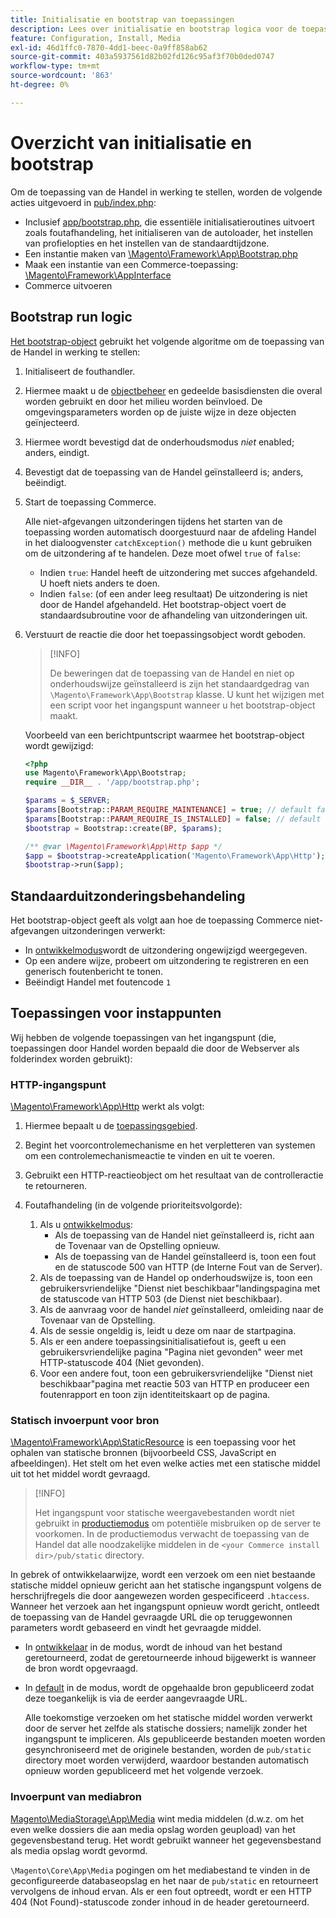 ```yaml
---
title: Initialisatie en bootstrap van toepassingen
description: Lees over initialisatie en bootstrap logica voor de toepassing van de Handel.
feature: Configuration, Install, Media
exl-id: 46d1ffc0-7870-4dd1-beec-0a9ff858ab62
source-git-commit: 403a5937561d82b02fd126c95af3f70b0ded0747
workflow-type: tm+mt
source-wordcount: '863'
ht-degree: 0%

---
```


# Overzicht van initialisatie en bootstrap

Om de toepassing van de Handel in werking te stellen, worden de volgende acties uitgevoerd in [pub/index.php][index]:

- Inclusief [app/bootstrap.php][bootinitial], die essentiële initialisatieroutines uitvoert zoals foutafhandeling, het initialiseren van de autoloader, het instellen van profielopties en het instellen van de standaardtijdzone.
- Een instantie maken van [\Magento\Framework\App\Bootstrap.php][bootstrap] <!-- It requires initialization parameters to be specified in constructor. Normally, the $_SERVER super-global variable is supposed to be passed there. -->
- Maak een instantie van een Commerce-toepassing: [\Magento\Framework\AppInterface][app-face]
- Commerce uitvoeren

## Bootstrap run logic

[Het bootstrap-object][bootinitial] gebruikt het volgende algoritme om de toepassing van de Handel in werking te stellen:

1. Initialiseert de fouthandler.
1. Hiermee maakt u de [objectbeheer][object] en gedeelde basisdiensten die overal worden gebruikt en door het milieu worden beïnvloed. De omgevingsparameters worden op de juiste wijze in deze objecten geïnjecteerd.
1. Hiermee wordt bevestigd dat de onderhoudsmodus _niet_ enabled; anders, eindigt.
1. Bevestigt dat de toepassing van de Handel geïnstalleerd is; anders, beëindigt.
1. Start de toepassing Commerce.

   Alle niet-afgevangen uitzonderingen tijdens het starten van de toepassing worden automatisch doorgestuurd naar de afdeling Handel in het dialoogvenster `catchException()` methode die u kunt gebruiken om de uitzondering af te handelen. Deze moet ofwel `true` of `false`:

   - Indien `true`: Handel heeft de uitzondering met succes afgehandeld. U hoeft niets anders te doen.
   - Indien `false`: (of een ander leeg resultaat) De uitzondering is niet door de Handel afgehandeld. Het bootstrap-object voert de standaardsubroutine voor de afhandeling van uitzonderingen uit.

1. Verstuurt de reactie die door het toepassingsobject wordt geboden.

   >[!INFO]
   >
   >De beweringen dat de toepassing van de Handel en niet op onderhoudswijze geïnstalleerd is zijn het standaardgedrag van `\Magento\Framework\App\Bootstrap` klasse. U kunt het wijzigen met een script voor het ingangspunt wanneer u het bootstrap-object maakt.

   Voorbeeld van een berichtpuntscript waarmee het bootstrap-object wordt gewijzigd:

   ```php
   <?php
   use Magento\Framework\App\Bootstrap;
   require __DIR__ . '/app/bootstrap.php';
   
   $params = $_SERVER;
   $params[Bootstrap::PARAM_REQUIRE_MAINTENANCE] = true; // default false
   $params[Bootstrap::PARAM_REQUIRE_IS_INSTALLED] = false; // default true
   $bootstrap = Bootstrap::create(BP, $params);
   
   /** @var \Magento\Framework\App\Http $app */
   $app = $bootstrap->createApplication('Magento\Framework\App\Http');
   $bootstrap->run($app);
   ```

## Standaarduitzonderingsbehandeling

Het bootstrap-object geeft als volgt aan hoe de toepassing Commerce niet-afgevangen uitzonderingen verwerkt:

- In [ontwikkelmodus](../bootstrap/application-modes.md#developer-mode)wordt de uitzondering ongewijzigd weergegeven.
- Op een andere wijze, probeert om uitzondering te registreren en een generisch foutenbericht te tonen.
- Beëindigt Handel met foutencode `1`

## Toepassingen voor instappunten

Wij hebben de volgende toepassingen van het ingangspunt (die, toepassingen door Handel worden bepaald die door de Webserver als folderindex worden gebruikt):

### HTTP-ingangspunt

[\Magento\Framework\App\Http][http] werkt als volgt:

1. Hiermee bepaalt u de [toepassingsgebied](https://developer.adobe.com/commerce/php/architecture/modules/areas/).
1. Begint het voorcontrolemechanisme en het verpletteren van systemen om een controlemechanismeactie te vinden en uit te voeren.
1. Gebruikt een HTTP-reactieobject om het resultaat van de controlleractie te retourneren.
1. Foutafhandeling (in de volgende prioriteitsvolgorde):

   1. Als u [ontwikkelmodus](../bootstrap/application-modes.md#developer-mode):
      - Als de toepassing van de Handel niet geïnstalleerd is, richt aan de Tovenaar van de Opstelling opnieuw.
      - Als de toepassing van de Handel geïnstalleerd is, toon een fout en de statuscode 500 van HTTP (de Interne Fout van de Server).
   1. Als de toepassing van de Handel op onderhoudswijze is, toon een gebruikersvriendelijke &quot;Dienst niet beschikbaar&quot;landingspagina met de statuscode van HTTP 503 (de Dienst niet beschikbaar).
   1. Als de aanvraag voor de handel _niet_ geïnstalleerd, omleiding naar de Tovenaar van de Opstelling.
   1. Als de sessie ongeldig is, leidt u deze om naar de startpagina.
   1. Als er een andere toepassingsinitialisatiefout is, geeft u een gebruikersvriendelijke pagina &quot;Pagina niet gevonden&quot; weer met HTTP-statuscode 404 (Niet gevonden).
   1. Voor een andere fout, toon een gebruikersvriendelijke &quot;Dienst niet beschikbaar&quot;pagina met reactie 503 van HTTP en produceer een foutenrapport en toon zijn identiteitskaart op de pagina.

### Statisch invoerpunt voor bron

[\Magento\Framework\App\StaticResource][static-resource] is een toepassing voor het ophalen van statische bronnen (bijvoorbeeld CSS, JavaScript en afbeeldingen). Het stelt om het even welke acties met een statische middel uit tot het middel wordt gevraagd.

>[!INFO]
>
>Het ingangspunt voor statische weergavebestanden wordt niet gebruikt in [productiemodus](application-modes.md#production-mode) om potentiële misbruiken op de server te voorkomen. In de productiemodus verwacht de toepassing van de Handel dat alle noodzakelijke middelen in de `<your Commerce install dir>/pub/static` directory.

In gebrek of ontwikkelaarwijze, wordt een verzoek om een niet bestaande statische middel opnieuw gericht aan het statische ingangspunt volgens de herschrijfregels die door aangewezen worden gespecificeerd `.htaccess`.
Wanneer het verzoek aan het ingangspunt opnieuw wordt gericht, ontleedt de toepassing van de Handel gevraagde URL die op teruggewonnen parameters wordt gebaseerd en vindt het gevraagde middel.

- In [ontwikkelaar](application-modes.md#developer-mode) in de modus, wordt de inhoud van het bestand geretourneerd, zodat de geretourneerde inhoud bijgewerkt is wanneer de bron wordt opgevraagd.
- In [default](application-modes.md#default-mode) in de modus, wordt de opgehaalde bron gepubliceerd zodat deze toegankelijk is via de eerder aangevraagde URL.

  Alle toekomstige verzoeken om het statische middel worden verwerkt door de server het zelfde als statische dossiers; namelijk zonder het ingangspunt te impliceren. Als gepubliceerde bestanden moeten worden gesynchroniseerd met de originele bestanden, worden de `pub/static` directory moet worden verwijderd, waardoor bestanden automatisch opnieuw worden gepubliceerd met het volgende verzoek.

### Invoerpunt van mediabron

[Magento\MediaStorage\App\Media][media] wint media middelen (d.w.z. om het even welke dossiers die aan media opslag worden geupload) van het gegevensbestand terug. Het wordt gebruikt wanneer het gegevensbestand als media opslag wordt gevormd.

`\Magento\Core\App\Media` pogingen om het mediabestand te vinden in de geconfigureerde databaseopslag en het naar de `pub/static` en retourneert vervolgens de inhoud ervan. Als er een fout optreedt, wordt er een HTTP 404 (Not Found)-statuscode zonder inhoud in de header geretourneerd.

<!-- Link Definitions -->

[app-face]: https://github.com/magento/magento2/tree/2.4/lib/internal/Magento/Framework/AppInterface.php
[bootinitial]: https://github.com/magento/magento2/tree/2.4/app/bootstrap.php
[bootstrap]: https://github.com/magento/magento2/tree/2.4/lib/internal/Magento/Framework/App/Bootstrap.php
[http]: https://github.com/magento/magento2/tree/2.4/lib/internal/Magento/Framework/App/Http
[index]: https://github.com/magento/magento2/tree/2.4/pub/index.php
[media]: https://github.com/magento/magento2/tree/2.4/app/code/Magento/MediaStorage/App/Media.php
[object]: https://github.com/magento/magento2/tree/2.4/lib/internal/Magento/Framework/ObjectManager
[static-resource]: https://github.com/magento/magento2/tree/2.4/lib/internal/Magento/Framework/App/StaticResource.php

